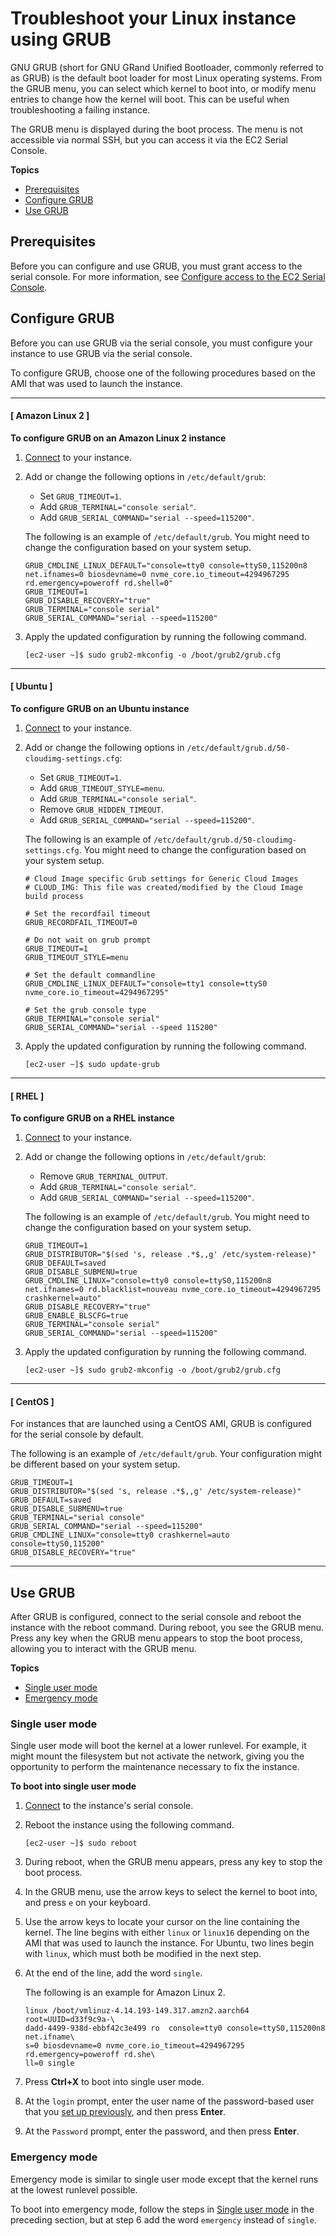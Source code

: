 # Troubleshoot your Linux instance using GRUB<a name="grub"></a>

GNU GRUB \(short for GNU GRand Unified Bootloader, commonly referred to as GRUB\) is the default boot loader for most Linux operating systems\. From the GRUB menu, you can select which kernel to boot into, or modify menu entries to change how the kernel will boot\. This can be useful when troubleshooting a failing instance\.

The GRUB menu is displayed during the boot process\. The menu is not accessible via normal SSH, but you can access it via the EC2 Serial Console\.

**Topics**
+ [Prerequisites](#grub-prerequisites)
+ [Configure GRUB](#configure-grub)
+ [Use GRUB](#use-grub)

## Prerequisites<a name="grub-prerequisites"></a>

Before you can configure and use GRUB, you must grant access to the serial console\. For more information, see [Configure access to the EC2 Serial Console](configure-access-to-serial-console.md)\.

## Configure GRUB<a name="configure-grub"></a>

Before you can use GRUB via the serial console, you must configure your instance to use GRUB via the serial console\.

To configure GRUB, choose one of the following procedures based on the AMI that was used to launch the instance\.

------
#### [ Amazon Linux 2 ]

**To configure GRUB on an Amazon Linux 2 instance**

1. [Connect](AccessingInstances.md) to your instance\.

1. Add or change the following options in `/etc/default/grub`:
   + Set `GRUB_TIMEOUT=1`\.
   + Add `GRUB_TERMINAL="console serial"`\.
   + Add `GRUB_SERIAL_COMMAND="serial --speed=115200"`\.

   The following is an example of `/etc/default/grub`\. You might need to change the configuration based on your system setup\.

   ```
   GRUB_CMDLINE_LINUX_DEFAULT="console=tty0 console=ttyS0,115200n8 net.ifnames=0 biosdevname=0 nvme_core.io_timeout=4294967295 rd.emergency=poweroff rd.shell=0"
   GRUB_TIMEOUT=1
   GRUB_DISABLE_RECOVERY="true"
   GRUB_TERMINAL="console serial"
   GRUB_SERIAL_COMMAND="serial --speed=115200"
   ```

1. Apply the updated configuration by running the following command\.

   ```
   [ec2-user ~]$ sudo grub2-mkconfig -o /boot/grub2/grub.cfg
   ```

------
#### [ Ubuntu ]

**To configure GRUB on an Ubuntu instance**

1. [Connect](AccessingInstances.md) to your instance\.

1. Add or change the following options in `/etc/default/grub.d/50-cloudimg-settings.cfg`:
   + Set `GRUB_TIMEOUT=1`\.
   + Add `GRUB_TIMEOUT_STYLE=menu`\.
   + Add `GRUB_TERMINAL="console serial"`\.
   + Remove `GRUB_HIDDEN_TIMEOUT`\.
   + Add `GRUB_SERIAL_COMMAND="serial --speed=115200"`\.

   The following is an example of `/etc/default/grub.d/50-cloudimg-settings.cfg`\. You might need to change the configuration based on your system setup\.

   ```
   # Cloud Image specific Grub settings for Generic Cloud Images
   # CLOUD_IMG: This file was created/modified by the Cloud Image build process
   
   # Set the recordfail timeout
   GRUB_RECORDFAIL_TIMEOUT=0
   
   # Do not wait on grub prompt
   GRUB_TIMEOUT=1
   GRUB_TIMEOUT_STYLE=menu
   
   # Set the default commandline
   GRUB_CMDLINE_LINUX_DEFAULT="console=tty1 console=ttyS0 nvme_core.io_timeout=4294967295"
   
   # Set the grub console type
   GRUB_TERMINAL="console serial"
   GRUB_SERIAL_COMMAND="serial --speed 115200"
   ```

1. Apply the updated configuration by running the following command\.

   ```
   [ec2-user ~]$ sudo update-grub
   ```

------
#### [ RHEL ]

**To configure GRUB on a RHEL instance**

1. [Connect](AccessingInstances.md) to your instance\.

1. Add or change the following options in `/etc/default/grub`:
   + Remove `GRUB_TERMINAL_OUTPUT`\.
   + Add `GRUB_TERMINAL="console serial"`\.
   + Add `GRUB_SERIAL_COMMAND="serial --speed=115200"`\.

   The following is an example of `/etc/default/grub`\. You might need to change the configuration based on your system setup\.

   ```
   GRUB_TIMEOUT=1
   GRUB_DISTRIBUTOR="$(sed 's, release .*$,,g' /etc/system-release)"
   GRUB_DEFAULT=saved
   GRUB_DISABLE_SUBMENU=true
   GRUB_CMDLINE_LINUX="console=tty0 console=ttyS0,115200n8 net.ifnames=0 rd.blacklist=nouveau nvme_core.io_timeout=4294967295 crashkernel=auto"
   GRUB_DISABLE_RECOVERY="true"
   GRUB_ENABLE_BLSCFG=true
   GRUB_TERMINAL="console serial"
   GRUB_SERIAL_COMMAND="serial --speed=115200"
   ```

1. Apply the updated configuration by running the following command\.

   ```
   [ec2-user ~]$ sudo grub2-mkconfig -o /boot/grub2/grub.cfg
   ```

------
#### [ CentOS ]

For instances that are launched using a CentOS AMI, GRUB is configured for the serial console by default\.

The following is an example of `/etc/default/grub`\. Your configuration might be different based on your system setup\.

```
GRUB_TIMEOUT=1
GRUB_DISTRIBUTOR="$(sed 's, release .*$,,g' /etc/system-release)"
GRUB_DEFAULT=saved
GRUB_DISABLE_SUBMENU=true
GRUB_TERMINAL="serial console"
GRUB_SERIAL_COMMAND="serial --speed=115200"
GRUB_CMDLINE_LINUX="console=tty0 crashkernel=auto console=ttyS0,115200"
GRUB_DISABLE_RECOVERY="true"
```

------

## Use GRUB<a name="use-grub"></a>

After GRUB is configured, connect to the serial console and reboot the instance with the reboot command\. During reboot, you see the GRUB menu\. Press any key when the GRUB menu appears to stop the boot process, allowing you to interact with the GRUB menu\.

**Topics**
+ [Single user mode](#single-user-mode)
+ [Emergency mode](#emergency-mode)

### Single user mode<a name="single-user-mode"></a>

Single user mode will boot the kernel at a lower runlevel\. For example, it might mount the filesystem but not activate the network, giving you the opportunity to perform the maintenance necessary to fix the instance\.

**To boot into single user mode**

1. [Connect](connect-to-serial-console.md) to the instance's serial console\.

1. Reboot the instance using the following command\.

   ```
   [ec2-user ~]$ sudo reboot
   ```

1. During reboot, when the GRUB menu appears, press any key to stop the boot process\.

1. In the GRUB menu, use the arrow keys to select the kernel to boot into, and press `e` on your keyboard\. 

1. Use the arrow keys to locate your cursor on the line containing the kernel\. The line begins with either `linux` or `linux16` depending on the AMI that was used to launch the instance\. For Ubuntu, two lines begin with `linux`, which must both be modified in the next step\.

1. At the end of the line, add the word `single`\.

   The following is an example for Amazon Linux 2\.

   ```
   linux /boot/vmlinuz-4.14.193-149.317.amzn2.aarch64 root=UUID=d33f9c9a-\
   dadd-4499-938d-ebbf42c3e499 ro  console=tty0 console=ttyS0,115200n8 net.ifname\
   s=0 biosdevname=0 nvme_core.io_timeout=4294967295 rd.emergency=poweroff rd.she\
   ll=0 single
   ```

1. Press **Ctrl\+X** to boot into single user mode\.

1. At the `login` prompt, enter the user name of the password\-based user that you [set up previously](configure-access-to-serial-console.md#set-user-password), and then press **Enter**\.

1. At the `Password` prompt, enter the password, and then press **Enter**\.

### Emergency mode<a name="emergency-mode"></a>

Emergency mode is similar to single user mode except that the kernel runs at the lowest runlevel possible\.

To boot into emergency mode, follow the steps in [Single user mode](#single-user-mode) in the preceding section, but at step 6 add the word `emergency` instead of `single`\.